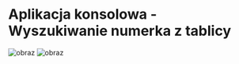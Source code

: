 # Aplikacja konsolowa - Wyszukiwanie numerka z tablicy 
![obraz](https://github.com/user-attachments/assets/3daa30c1-d0d2-43fa-be01-ed5500f4bfdb)
![obraz](https://github.com/user-attachments/assets/549d5265-c127-4cec-95e9-653f4995df35)

